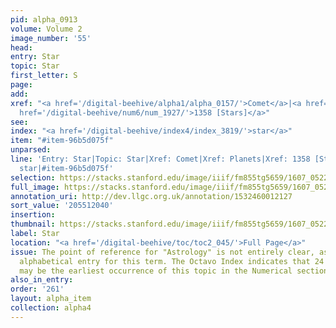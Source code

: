 ```yaml
---
pid: alpha_0913
volume: Volume 2
image_number: '55'
head:
entry: Star
topic: Star
first_letter: S
page:
add:
xref: "<a href='/digital-beehive/alpha1/alpha_0157/'>Comet</a>|<a href='/digital-beehive/alpha4/alpha_0715/'>Planets</a>|<a
  href='/digital-beehive/num6/num_1927/'>1358 [Stars]</a>"
see:
index: "<a href='/digital-beehive/index4/index_3819/'>star</a>"
item: "#item-96b5d075f"
unparsed:
line: 'Entry: Star|Topic: Star|Xref: Comet|Xref: Planets|Xref: 1358 [Stars]|Index:
  star|#item-96b5d075f'
selection: https://stacks.stanford.edu/image/iiif/fm855tg5659/1607_0522/292,2040,3060,468/full/0/default.jpg
full_image: https://stacks.stanford.edu/image/iiif/fm855tg5659/1607_0522/full/full/0/default.jpg
annotation_uri: http://dev.llgc.org.uk/annotation/1532460012127
sort_value: '205512040'
insertion:
thumbnail: https://stacks.stanford.edu/image/iiif/fm855tg5659/1607_0522/292,2040,600,180/250,/0/default.jpg
label: Star
location: "<a href='/digital-beehive/toc/toc2_045/'>Full Page</a>"
issue: The point of reference for "Astrology" is not entirely clear, as there is no
  alphabetical entry for this term. The Octavo Index indicates that 24 [Astrology]
  may be the earliest occurrence of this topic in the Numerical section of the Alvearium.
also_in_entry:
order: '261'
layout: alpha_item
collection: alpha4
---
```


